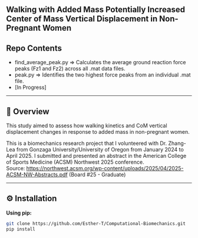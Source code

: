 Walking with Added Mass Potentially Increased Center of Mass Vertical Displacement in Non-Pregnant Women
---

## Repo Contents

- find_average_peak.py => Calculates the average ground reaction force peaks (Fz1 and Fz2) across all .mat data files. 
- peak.py => Identifies the two highest force peaks from an individual .mat file.
- [In Progress]
---

## 🧠 Overview

This study aimed to assess how walking kinetics and CoM vertical displacement changes in response to added mass in non-pregnant women.

This is a biomechanics research project that I volunteered with Dr. Zhang-Lea from Gonzaga University/University of Oregon from January 2024 to April 2025. I submitted and presented an abstract in the American College of Sports Medicine (ACSM) Northwest 2025 conference.  
Source: https://northwest.acsm.org/wp-content/uploads/2025/04/2025-ACSM-NW-Abstracts.pdf (Board #25 - Graduate)

---

## ⚙️ Installation

**Using pip:**

```bash
git clone https://github.com/Esther-T/Computational-Biomechanics.git
pip install 
